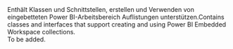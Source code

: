 <Namespace Name="Microsoft.Azure.Management.PowerBIEmbedded">
  <Docs>
    <summary><span data-ttu-id="56990-101">Enthält Klassen und Schnittstellen, erstellen und Verwenden von eingebetteten Power BI-Arbeitsbereich Auflistungen unterstützen.</span><span class="sxs-lookup"><span data-stu-id="56990-101">Contains classes and interfaces that support creating and using Power BI Embedded Workspace collections.</span></span></summary> 
    <remarks>To be added.</remarks>
  </Docs>
</Namespace>
